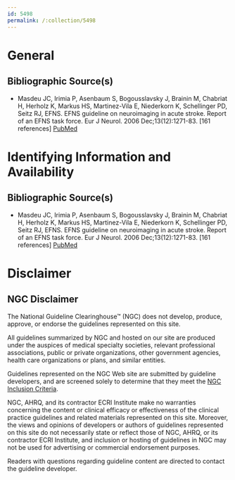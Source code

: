```yaml
---
id: 5498
permalink: /:collection/5498
---
```


# General

## Bibliographic Source(s)

- Masdeu JC, Irimia P, Asenbaum S, Bogousslavsky J, Brainin M, Chabriat H, Herholz K, Markus HS, Martinez-Vila E, Niederkorn K, Schellinger PD, Seitz RJ, EFNS. EFNS guideline on neuroimaging in acute stroke. Report of an EFNS task force. Eur J Neurol. 2006 Dec;13(12):1271-83. [161 references] [ PubMed ](http://www.ncbi.nlm.nih.gov/entrez/query.fcgi?cmd=Retrieve&db=pubmed&dopt=Abstract&list_uids=17116208)

# Identifying Information and Availability

## Bibliographic Source(s)

- Masdeu JC, Irimia P, Asenbaum S, Bogousslavsky J, Brainin M, Chabriat H, Herholz K, Markus HS, Martinez-Vila E, Niederkorn K, Schellinger PD, Seitz RJ, EFNS. EFNS guideline on neuroimaging in acute stroke. Report of an EFNS task force. Eur J Neurol. 2006 Dec;13(12):1271-83. [161 references] [ PubMed ](http://www.ncbi.nlm.nih.gov/entrez/query.fcgi?cmd=Retrieve&db=pubmed&dopt=Abstract&list_uids=17116208)

# Disclaimer

## NGC Disclaimer

The National Guideline Clearinghouse™ (NGC) does not develop, produce, approve, or endorse the guidelines represented on this site.

All guidelines summarized by NGC and hosted on our site are produced under the auspices of medical specialty societies, relevant professional associations, public or private organizations, other government agencies, health care organizations or plans, and similar entities.

Guidelines represented on the NGC Web site are submitted by guideline developers, and are screened solely to determine that they meet the [NGC Inclusion Criteria](/help-and-about/summaries/inclusion-criteria).

NGC, AHRQ, and its contractor ECRI Institute make no warranties concerning the content or clinical efficacy or effectiveness of the clinical practice guidelines and related materials represented on this site. Moreover, the views and opinions of developers or authors of guidelines represented on this site do not necessarily state or reflect those of NGC, AHRQ, or its contractor ECRI Institute, and inclusion or hosting of guidelines in NGC may not be used for advertising or commercial endorsement purposes.

Readers with questions regarding guideline content are directed to contact the guideline developer.

